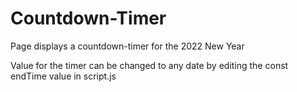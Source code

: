 # Countdown-Timer
Page displays a countdown-timer for the 2022 New Year

Value for the timer can be changed to any date by editing the const endTime value in script.js
